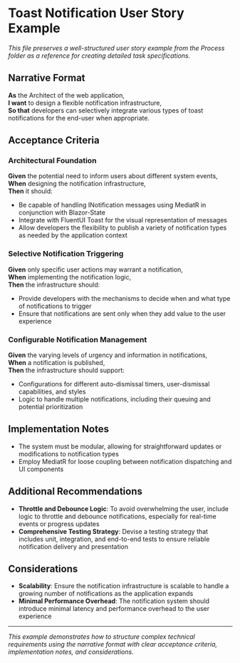 # Toast Notification User Story Example

*This file preserves a well-structured user story example from the Process folder as a reference for creating detailed task specifications.*

## Narrative Format

**As** the Architect of the web application,  
**I want** to design a flexible notification infrastructure,  
**So that** developers can selectively integrate various types of toast notifications for the end-user when appropriate.

## Acceptance Criteria

### Architectural Foundation

**Given** the potential need to inform users about different system events,  
**When** designing the notification infrastructure,  
**Then** it should:

- Be capable of handling INotification messages using MediatR in conjunction with Blazor-State
- Integrate with FluentUI Toast for the visual representation of messages
- Allow developers the flexibility to publish a variety of notification types as needed by the application context

### Selective Notification Triggering

**Given** only specific user actions may warrant a notification,  
**When** implementing the notification logic,  
**Then** the infrastructure should:

- Provide developers with the mechanisms to decide when and what type of notifications to trigger
- Ensure that notifications are sent only when they add value to the user experience

### Configurable Notification Management

**Given** the varying levels of urgency and information in notifications,  
**When** a notification is published,  
**Then** the infrastructure should support:

- Configurations for different auto-dismissal timers, user-dismissal capabilities, and styles
- Logic to handle multiple notifications, including their queuing and potential prioritization

## Implementation Notes

- The system must be modular, allowing for straightforward updates or modifications to notification types
- Employ MediatR for loose coupling between notification dispatching and UI components

## Additional Recommendations

- **Throttle and Debounce Logic**: To avoid overwhelming the user, include logic to throttle and debounce notifications, especially for real-time events or progress updates
- **Comprehensive Testing Strategy**: Devise a testing strategy that includes unit, integration, and end-to-end tests to ensure reliable notification delivery and presentation

## Considerations

- **Scalability**: Ensure the notification infrastructure is scalable to handle a growing number of notifications as the application expands
- **Minimal Performance Overhead**: The notification system should introduce minimal latency and performance overhead to the user experience

---

*This example demonstrates how to structure complex technical requirements using the narrative format with clear acceptance criteria, implementation notes, and considerations.*